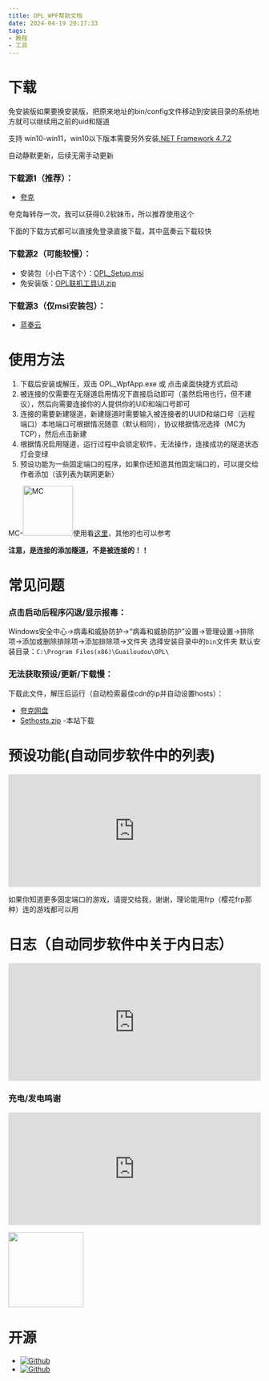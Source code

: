 ```yaml
---
title: OPL_WPF帮助文档
date: 2024-04-19 20:17:33
tags:
- 教程
- 工具
---
```

# 下载

免安装版如果要换安装版，把原来地址的bin/config文件移动到安装目录的系统地方就可以继续用之前的uid和隧道

支持 win10-win11，win10以下版本需要另外安装[.NET Framework 4.7.2](https://dotnet.microsoft.com/zh-cn/download/dotnet-framework/net472)

自动静默更新，后续无需手动更新

### 下载源1（推荐）：

- [夸克](https://pan.quark.cn/s/8537690fd74b) 
  
夸克每转存一次，我可以获得0.2软妹币，所以推荐使用这个

下面的下载方式都可以直接免登录直接下载，其中蓝奏云下载较快

### 下载源2（可能较慢）：

- 安装包（小白下这个）：[OPL_Setup.msi](https://file.gldhn.top/file/OPL_Setup.msi)   
- 免安装版：[OPL联机工具UI.zip](https://file.gldhn.top/file/OPL联机工具UI.zip)

### 下载源3（仅msi安装包）：

- [蓝奏云](https://gld.lanzoul.com/iMakt23e7iqb)  

# 使用方法

1. 下载后安装或解压，双击 OPL_WpfApp.exe 或 点击桌面快捷方式启动
2. 被连接的仅需要在无隧道启用情况下直接启动即可（虽然启用也行，但不建议），然后向需要连接你的人提供你的UID和端口号即可
3. 连接的需要新建隧道，新建隧道时需要输入被连接者的UUID和端口号（远程端口）本地端口可根据情况随意（默认相同），协议根据情况选择（MC为TCP），然后点击新建
4. 根据情况启用隧道，运行过程中会锁定软件，无法操作，连接成功的隧道状态灯会变绿
5. 预设功能为一些固定端口的程序，如果你还知道其他固定端口的，可以提交给作者添加（该列表为联网更新）

MC-<a href="https://minecraft.net"><img src="https://www.minecraft.net/content/dam/minecraftnet/games/minecraft/logos/Global-Header_MCCB-Logo_300x51.svg" title="MC" style="width: 100px;"></a>使用看[这里](/2024/04/22/opl_mc/)，其他的也可以参考

**注意，是连接的添加隧道，不是被连接的！！**

# 常见问题

### 点击启动后程序闪退/显示报毒：

Windows安全中心->病毒和威胁防护->“病毒和威胁防护”设置->管理设置->排除项->添加或删除排除项->添加排除项->文件夹 选择安装目录中的`bin`文件夹
默认安装目录：`C:\Program Files(x86)\Guailoudou\OPL\`

### 无法获取预设/更新/下载慢：

下载此文件，解压后运行（自动检索最佳cdn的ip并自动设置hosts）：

- [夸克网盘](https://pan.quark.cn/s/2c923c5f82d5)
- [Sethosts.zip](Sethosts.zip) -本站下载

# 预设功能(自动同步软件中的列表)

<iframe src="https://file.gldhn.top/web/preset/?type=preset" width="100%" height="225px" frameborder="0" scrolling="yes"></iframe>

如果你知道更多固定端口的游戏，请提交给我，谢谢，理论能用frp（樱花frp那种）连的游戏都可以用

# 日志（自动同步软件中关于内日志）

<iframe src="https://file.gldhn.top/web/preset/?type=uplog" width="100%" height="235px" frameborder="0" scrolling="yes"></iframe>

### 充电/发电鸣谢

<iframe src="https://file.gldhn.top/web/thank/" width="100%" height="225px" frameborder="0" scrolling="yes"></iframe>

<a href="https://afdian.net/a/guailoudou"><img src="https://pic1.afdiancdn.com/static/img/welcome/button-sponsorme.png" alt=""  style="width: 150px;"></a>


# 开源

- [![Github](https://img.shields.io/badge/Github-OPL_WpfApp-Green?logo=github)](https://github.com/Guailoudou/OPL-WpfApp)
- [![Github](https://img.shields.io/badge/Github-openp2p-Green?logo=github)](https://github.com/openp2p-cn/openp2p)


